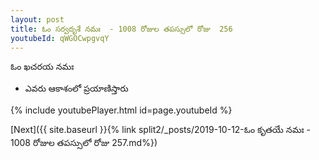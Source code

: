 ```yaml
---
layout: post
title: ఓం సర్వదృశే నమః  - 1008 రోజుల తపస్సులో రోజు  256
youtubeId: qWGOCwpgvqY
---
```

 
 
 ఓం ఖచరయ నమః  
 
 -  ఎవరు ఆకాశంలో ప్రయాణిస్తారు 
 
  
 
  
 
 
 
 
 
 


{% include youtubePlayer.html id=page.youtubeId %}
 
[Next]({{ site.baseurl }}{% link  split2/_posts/2019-10-12-ఓం కృతయే నమః  - 1008 రోజుల తపస్సులో రోజు  257.md%})
 
